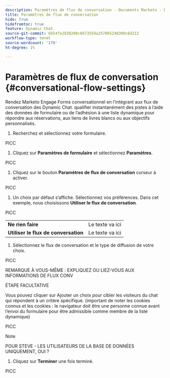 ```yaml
---
description: Paramètres de flux de conversation - Documents Marketo - Documentation du produit
title: Paramètres de flux de conversation
hide: true
hidefromtoc: true
feature: Dynamic Chat
source-git-commit: 6b54fe2830200c6673559a257065248390c6d212
workflow-type: tm+mt
source-wordcount: '170'
ht-degree: 1%

---
```


# Paramètres de flux de conversation {#conversational-flow-settings}

Rendez Marketo Engage Forms conversationnel en l’intégrant aux flux de conversation des Dynamic Chat. qualifier instantanément des pistes à l’aide des données de formulaire ou de l’adhésion à une liste dynamique pour répondre aux réservations, aux liens de livres blancs ou aux objectifs personnalisés.

1. Recherchez et sélectionnez votre formulaire.

PICC

1. Cliquez sur **Paramètres de formulaire** et sélectionnez **Paramètres**.

PICC

1. Cliquez sur le bouton **Paramètres de flux de conversation** curseur à activer.

PICC

1. Un choix par défaut s’affiche. Sélectionnez vos préférences. Dans cet exemple, nous choisissons **Utiliser le flux de conversation**.

PICC

<table style="table-layout:auto"> 
 <tbody> 
  <tr> 
   <td><b>Ne rien faire</b></td> 
   <td>Le texte va ici</td>
  </tr> 
  <tr> 
   <td><b>Utiliser le flux de conversation</b></td> 
   <td>Le texte va ici</td>
  </tr>
 </tbody> 
</table>

1. Sélectionnez le flux de conversation et le type de diffusion de votre choix.

PICC

REMARQUE À VOUS-MÊME : EXPLIQUEZ OU LIEZ-VOUS AUX INFORMATIONS DE FLUX CONV

ÉTAPE FACULTATIVE

Vous pouvez cliquer sur Ajouter un choix pour cibler les visiteurs du chat qui répondent à un critère spécifique. (important de noter les cookies connus et les cookies : le navigateur doit être une personne connue avant l’envoi du formulaire pour être admissible comme membre de la liste dynamique)

PICC

>[!NOTE]
>
>POUR STEVE - LES UTILISATEURS DE LA BASE DE DONNÉES UNIQUEMENT, OUI ?

1. Cliquez sur **Terminer** une fois terminé.

PICC
